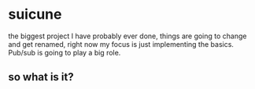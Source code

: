 # suicune 
the biggest project I have probably ever done, things are going to change and get renamed,
right now my focus is just implementing the basics. Pub/sub is going to play a big role.

## so what is it?
